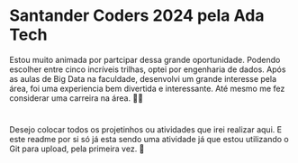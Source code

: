 # Santander Coders 2024 pela Ada Tech
Estou muito animada por partcipar dessa grande oportunidade. Podendo escolher entre cinco incríveis trilhas, optei por engenharia de dados. Após as aulas de Big Data na faculdade, desenvolvi um grande interesse pela área, foi uma experiencia bem divertida e interessante. Até mesmo me fez considerar uma carreira na área. 👩‍💻
#
Desejo colocar todos os projetinhos ou atividades que irei realizar aqui. E este readme por si só já esta sendo uma atividade já que estou utilizando o Git para upload, pela primeira vez. 🩷
